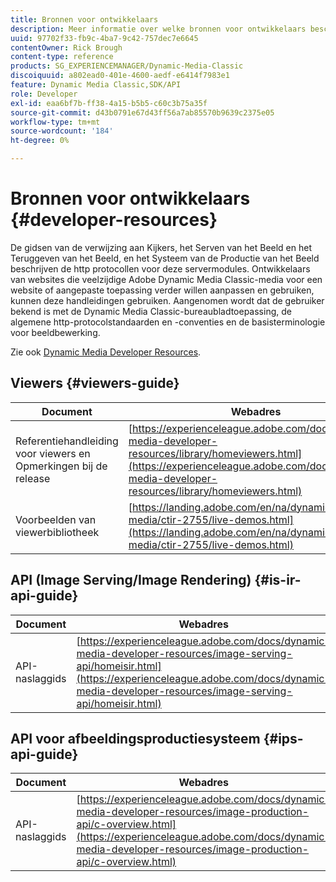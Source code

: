```yaml
---
title: Bronnen voor ontwikkelaars
description: Meer informatie over welke bronnen voor ontwikkelaars beschikbaar zijn voor Dynamic Media.
uuid: 97702f33-fb9c-4ba7-9c42-757dec7e6645
contentOwner: Rick Brough
content-type: reference
products: SG_EXPERIENCEMANAGER/Dynamic-Media-Classic
discoiquuid: a802ead0-401e-4600-aedf-e6414f7983e1
feature: Dynamic Media Classic,SDK/API
role: Developer
exl-id: eaa6bf7b-ff38-4a15-b5b5-c60c3b75a35f
source-git-commit: d43b0791e67d43ff56a7ab85570b9639c2375e05
workflow-type: tm+mt
source-wordcount: '184'
ht-degree: 0%

---
```


# Bronnen voor ontwikkelaars {#developer-resources}

De gidsen van de verwijzing aan Kijkers, het Serven van het Beeld en het Teruggeven van het Beeld, en het Systeem van de Productie van het Beeld beschrijven de http protocollen voor deze servermodules. Ontwikkelaars van websites die veelzijdige Adobe Dynamic Media Classic-media voor een website of aangepaste toepassing verder willen aanpassen en gebruiken, kunnen deze handleidingen gebruiken. Aangenomen wordt dat de gebruiker bekend is met de Dynamic Media Classic-bureaubladtoepassing, de algemene http-protocolstandaarden en -conventies en de basisterminologie voor beeldbewerking.

Zie ook [Dynamic Media Developer Resources](https://experienceleague.adobe.com/docs/dynamic-media-developer-resources.html).

## Viewers {#viewers-guide}

| Document | Webadres |
| --- | --- |
| Referentiehandleiding voor viewers en Opmerkingen bij de release | [https://experienceleague.adobe.com/docs/dynamic-media-developer-resources/library/homeviewers.html](https://experienceleague.adobe.com/docs/dynamic-media-developer-resources/library/homeviewers.html) |
| Voorbeelden van viewerbibliotheek | [https://landing.adobe.com/en/na/dynamic-media/ctir-2755/live-demos.html](https://landing.adobe.com/en/na/dynamic-media/ctir-2755/live-demos.html) |

## API (Image Serving/Image Rendering) {#is-ir-api-guide}

| Document | Webadres |
| --- | --- |
| API-naslaggids | [https://experienceleague.adobe.com/docs/dynamic-media-developer-resources/image-serving-api/homeisir.html](https://experienceleague.adobe.com/docs/dynamic-media-developer-resources/image-serving-api/homeisir.html) |

## API voor afbeeldingsproductiesysteem {#ips-api-guide}

| Document | Webadres |
| --- | --- |
| API-naslaggids | [https://experienceleague.adobe.com/docs/dynamic-media-developer-resources/image-production-api/c-overview.html](https://experienceleague.adobe.com/docs/dynamic-media-developer-resources/image-production-api/c-overview.html) |

<!-- ## Image Authoring {#ia}

| Document| Web address |
| --- | --- |
| User Guide | Contact Adobe Dynamic Media Classic technical support for this documentation. |
| Release Notes | Contact Adobe Dynamic Media Classic technical support for this documentation. |

## Dynamic Media Classic API {#dmc-api}

| Document | Web address |
| --- | --- |
| API Reference Guide | Contact Adobe Dynamic Media Classic technical support for documentation. |
 -->










<!-- 

**Web-to-Print**

|Document|Web address|
|--- |--- |
|Reference Guide|[https://www.adobe.com/go/learn_s7_webtoprint_en](https://www.adobe.com/go/learn_s7_webtoprint_en)| 

-->
